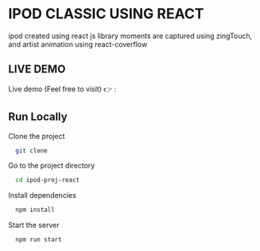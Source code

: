 
# IPOD CLASSIC USING REACT 

ipod created using react js library
moments are captured using zingTouch, and artist animation using react-coverflow


## LIVE DEMO

Live demo (Feel free to visit) 👉 : 


## Run Locally

Clone the project

```bash
  git clone 
```

Go to the project directory

```bash
  cd ipod-proj-react
```

Install dependencies

```bash
  npm install
```

Start the server

```bash
  npm run start
```








